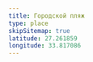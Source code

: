 ```yaml
---
title: Городской пляж
type: place
skipSitemap: true
latitude: 27.261859
longitude: 33.817086
---
```

